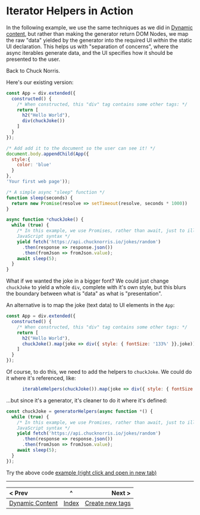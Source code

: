 # Iterator Helpers in Action

In the following example, we use the same techniques as we did in [Dynamic content](./dynamic-content.md), but rather than making the generator return DOM Nodes, we map the raw "data" yielded by the generator into the required UI _within_ the static UI declaration. This helps us with "separation of concerns", where the async iterables generate data, and the UI specifies how it should be presented to the user.

Back to Chuck Norris.

Here's our existing version:

```javascript
const App = div.extended({
  constructed() {
    /* When constructed, this "div" tag contains some other tags: */
    return [
      h2("Hello World"),
      div(chuckJoke())
    ]
  }
});

/* Add add it to the document so the user can see it! */
document.body.appendChild(App({
  style:{
    color: 'blue'
  }
},
'Your first web page'));

/* A simple async "sleep" function */
function sleep(seconds) {
  return new Promise(resolve => setTimeout(resolve, seconds * 1000))
}

async function *chuckJoke() {
  while (true) {
    /* In this example, we use Promises, rather than await, just to illustrate the alternative
    JavaScript syntax */
    yield fetch('https://api.chucknorris.io/jokes/random')
      .then(response => response.json())
      .then(fromJson => fromJson.value);
    await sleep(5);
  }
}
```
What if we wanted the joke in a bigger font? We could just change `chuckJoke` to yield a whole `div`, complete with it's own style, but this blurs the boundary between what is "data" as what is "presentation".

An alternative is to map the joke (text data) to UI elements in the `App`:

```javascript
const App = div.extended({
  constructed() {
    /* When constructed, this "div" tag contains some other tags: */
    return [
      h2("Hello World"),
      chuckJoke().map(joke => div({ style: { fontSize: '133%' }},joke))
    ]
  }
});

```
Of course, to do this, we need to add the helpers to `chuckJoke`. We could do it where it's referenced, like:
```javascript
      iterableHelpers(chuckJoke()).map(joke => div({ style: { fontSize: '133%' }},joke))
```
...but since it's a generator, it's cleaner to do it where it's defined:
```javascript
const chuckJoke = generatorHelpers(async function *() {
  while (true) {
    /* In this example, we use Promises, rather than await, just to illustrate the alternative
    JavaScript syntax */
    yield fetch('https://api.chucknorris.io/jokes/random')
      .then(response => response.json())
      .then(fromJson => fromJson.value);
    await sleep(5);
  }
});

```

Try the above code [example (right click and open in new tab)](https://raw.githack.com/MatAtBread/AI-UI/main/guide/examples/iterators.html)


____

| < Prev | ^ |  Next > |
|:-------|:-:|--------:|
| [Dynamic Content](./iterators.md) | [Index](./index.md) | [Create new tags](./extended.md) |



